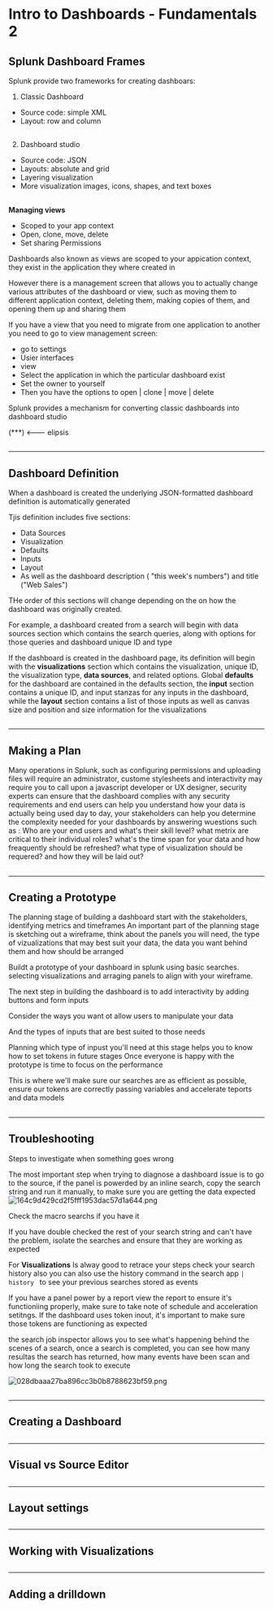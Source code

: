 # Intro to Dashboards - Fundamentals 2

## Splunk Dashboard Frames

Splunk provide two frameworks for creating dashboars:
1. Classic Dashboard
* Source code: simple XML
* Layout: row and column

##

2. Dashboard studio
* Source code: JSON
* Layouts: absolute and grid
* Layering visualization
* More visualization images, icons, shapes, and text boxes

##

**Managing views**
* Scoped to your app context
* Open, clone, move, delete
* Set sharing Permissions

Dashboards also known as views are scoped to your appication context, they exist in the application they where created in

However there is a management screen that allows you to actually change various attributes of the dashboard or view, such as moving them to different application context, deleting them, making copies of them, and opening them up and sharing them

If you have a view that you need to migrate from one application to another you need to go to view management screen:
* go to settings
* Usier interfaces
* view 
* Select the application in which the particular dashboard exist
* Set the owner to yourself
* Then you have the options to open | clone | move | delete

Splunk provides a mechanism for converting classic dashboards into dashboard studio

(***) <--- elipsis


##
***
## Dashboard Definition
When a dashboard is created the underlying JSON-formatted dashboard definition is automatically generated

Tjis definition includes five sections:
* Data Sources
* Visualization
* Defaults
* Inputs
* Layout
* As well as the dashboard description ( "this week's numbers") and title ("Web Sales")

THe order of this sections will change depending on the on how the dashboard was originally created.

For example, a dashboard created from a search will begin with data sources section which contains the search queries, along with options for those queries and dashboard unique ID and type

If the dashboard is created in the dashboard page, its definition will begin with the **visualizations** section which contains the visualization, unique ID, the visualization type, **data sources**, and related options. 
Global **defaults** for the dashboard are contained in the defaults section, the **input** section contains a unique ID, and input stanzas for any inputs in the dashboard, while the **layout** section contains a list of those inputs as well as canvas size and position and size information for the visualizations

##
***
## Making a Plan

Many operations in Splunk, such as configuring permissions and uploading files will require an administrator, custome stylesheets and interactivity may require you to call upon a javascript developer or UX designer, security experts can ensure that the dashboard complies with any security requirements and end users can help you understand how your data is actually being used day to day, your stakeholders can help you determine the complexity needed for your dashboards by answering wuestions such as :
Who are your end users and what's their skill level?
what metrix are critical to their individual roles? 
what's the time span for your data and how freaquently should be refreshed? 
what type of visualization should be requered? 
and how they will be laid out?


##
***
## Creating a Prototype

The planning stage of building a dashboard start with the stakeholders, identifying metrics and timeframes
An important part of the planning stage is sketching out a wireframe, think about the panels you will need, the type of vizualizations that may best suit your data, the data you want behind them and how should be arranged

Buildt a prototype of your dashboard in splunk using basic searches. selecting visualizations and arraging panels to align with your wireframe.

The next step in building the dashboard is to add interactivity by adding buttons and form inputs 

Consider the ways you want ot allow users to manipulate your data

And the types of inputs that are best suited to those needs

Planning which type of inpust you'll need at this stage helps you to know how to set tokens in future stages
Once everyone is happy with the prototype is time to focus on the performance

This is where we'll make sure our searches are as efficient as possible, ensure our tokens are correctly passing variables and accelerate teports and data models



##
***
## Troubleshooting

Steps to investigate when something goes wrong

The most important step when trying to diagnose a dashboard issue is to go to the source, if the panel is powerded by an inline search, copy the search string and run it manually, to make sure you are getting the data expected
![164c9d429cd2f5fff1953dac57d1a644.png](../_resources/164c9d429cd2f5fff1953dac57d1a644.png)

Check the macro searchs if you have it

If you have double checked the rest of your search string and can't have the problem, isolate the searches and ensure that they are working as expected

For **Visualizations** Is alway good to retrace your steps
check your search history
also you can also use the history command in the search app  `| history ` to see your previous searches stored as events

If you have a panel power by a report view the report to ensure it's functioniing properly, make sure to take note of schedule and acceleration setitngs.
If the dashboard uses token inout, it's important to make sure those tokens are functioning as expected 

the search job inspector allows you to see what's happening behind the scenes of a search, once a search is completed, you can see how many resultas the search has returned, how many events have been scan and how long the search took to execute

![028dbaaa27ba896cc3b0b8788623bf59.png](../_resources/028dbaaa27ba896cc3b0b8788623bf59.png)


##
***
## Creating a Dashboard


##
***
## Visual vs Source Editor


##
***
## Layout settings


##
***
## Working with Visualizations


##
***
## Adding a drilldown
